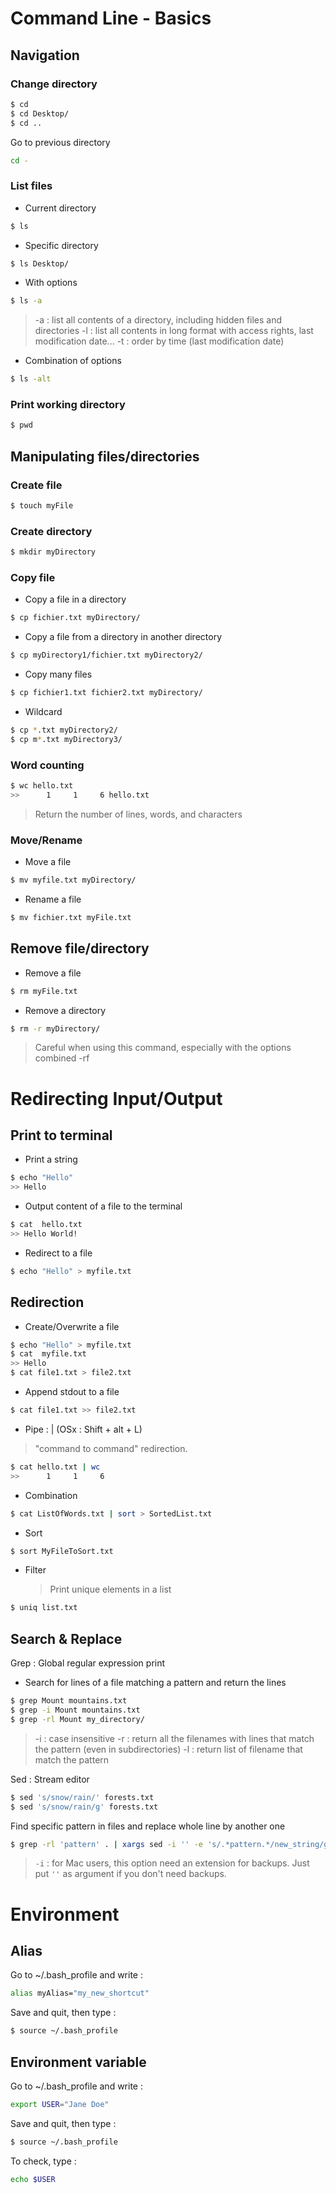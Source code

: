 # Command Line - Basics
## Navigation
### Change directory
```bash
$ cd 
$ cd Desktop/
$ cd ..
```
Go to previous directory
```bash
cd -
```
### List files 
- Current directory
```bash 
$ ls
```
- Specific directory 
```bash 
$ ls Desktop/
```
- With options
```bash
$ ls -a
```
> -a : list all contents of a directory, including hidden files and directories
> -l : list all contents in long format with access rights, last modification date...
> -t : order by time (last modification date)

- Combination of options 
```bash
$ ls -alt
```
### Print working directory
```bash
$ pwd
```

## Manipulating files/directories
### Create file
```bash
$ touch myFile
```
### Create directory
```bash
$ mkdir myDirectory
```
### Copy file
- Copy a file in a directory
```bash
$ cp fichier.txt myDirectory/
```
- Copy a file from a directory in another directory
```bash
$ cp myDirectory1/fichier.txt myDirectory2/
```
- Copy many files 
```bash
$ cp fichier1.txt fichier2.txt myDirectory/
```
- Wildcard
```bash
$ cp *.txt myDirectory2/
$ cp m*.txt myDirectory3/
```
### Word counting
```bash
$ wc hello.txt
>>      1     1     6 hello.txt
```
> Return the number of lines, words, and characters
### Move/Rename
- Move a file 
```bash
$ mv myfile.txt myDirectory/
```
- Rename a file
```bash
$ mv fichier.txt myFile.txt
```

## Remove file/directory
- Remove a file 
```bash
$ rm myFile.txt
```
- Remove a directory 
```bash
$ rm -r myDirectory/
```  
> Careful when using this command, especially with the options combined -rf

# Redirecting Input/Output

## Print to terminal
- Print a string
```bash
$ echo "Hello"
>> Hello
``` 
- Output content of a file to the terminal 
```bash
$ cat  hello.txt
>> Hello World!
``` 
- Redirect to a file 
```bash
$ echo "Hello" > myfile.txt
``` 
## Redirection
- Create/Overwrite a file
```bash
$ echo "Hello" > myfile.txt
$ cat  myfile.txt
>> Hello
$ cat file1.txt > file2.txt
``` 

- Append stdout to a file
```bash
$ cat file1.txt >> file2.txt
```  

- Pipe : | (OSx : Shift + alt + L)
> "command to command" redirection.
```bash
$ cat hello.txt | wc
>>      1     1     6 
```
- Combination
```bash
$ cat ListOfWords.txt | sort > SortedList.txt
```
- Sort
```bash
$ sort MyFileToSort.txt
```
- Filter
	>Print unique elements in a list 
```bash
$ uniq list.txt
```
## Search & Replace
Grep : Global regular expression print
- Search for lines of a file matching a pattern and return the lines
```bash
$ grep Mount mountains.txt
$ grep -i Mount mountains.txt
$ grep -rl Mount my_directory/
```
> -i : case insensitive 
> -r : return all the filenames with lines that match the pattern (even in subdirectories)
> -l : return list of filename that match the pattern

Sed : Stream editor 
```bash
$ sed 's/snow/rain/' forests.txt
$ sed 's/snow/rain/g' forests.txt
```
Find specific pattern in files and replace whole line by another one
```bash
$ grep -rl 'pattern' . | xargs sed -i '' -e 's/.*pattern.*/new_string/g'
```
> `-i` : for Mac users, this option need an extension for backups. Just put  `''` as argument if you don't need backups.
# Environment
## Alias
Go to ~/.bash_profile and write : 
```bash
alias myAlias="my_new_shortcut"
```
Save and quit, then type : 
```bash
$ source ~/.bash_profile
```
## Environment variable
Go to ~/.bash_profile and write : 
```bash
export USER="Jane Doe"
```
Save and quit, then type : 
```bash
$ source ~/.bash_profile
```
To check, type : 
```bash
echo $USER
```

<!--stackedit_data:
eyJoaXN0b3J5IjpbLTgyNjg4NjQwNCwxMDAyNTQyNDIsLTEyND
E2Nzc3NDcsMTcwMDI0NjA5NCwtMjA1MjEzNTE3OSwxOTQxODcz
ODg1LC0xNzAzMTM4MjcyLDEyMjUwNDI3MTAsLTEwNzM1NTUzMj
MsLTExMjE3MjQyMDIsLTY1MzMxNTA5NiwxNzc5NDQ1NTA1LDIx
MjAyODUxMjAsLTE2MTI0ODkyNjIsMTU1NTM0ODAzOCw3MDQ3ND
UyODEsMjE0MDY5MDgxOCwtMTY3NTIxODU2MiwxMDM4NTk2MTcs
LTk4MjgxNzA1Ml19
-->